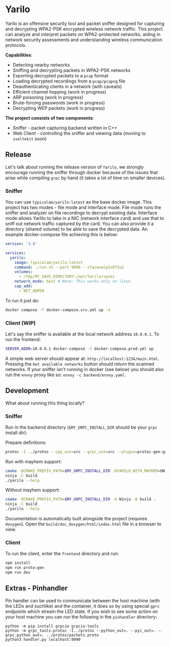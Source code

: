 # Yarilo

Yarilo is an offensive security tool and packet sniffer designed for capturing and decrypting WPA2-PSK encrypted wireless network traffic. This project can analyze and interpret packets on WPA2-protected networks, aiding in network security assessments and understanding wireless communication protocols.

**Capabilities**:
- Detecting nearby networks
- Sniffing and decrypting packets in WPA2-PSK networks
- Exporting decrypted packets to a `pcap` format
- Loading decrypted recordings from a `pcap/pcapng` file
- Deauthenticating clients in a network (with caveats)
- Efficient channel hopping (work in progress)
- ARP poisoning (work in progress)
- Brute-forcing passwords (work in progress)
- Decrypting WEP packets (work in progress)

**The project consists of two components**:
- Sniffer - packet capturing backend written in C++
- Web Client - controlling the sniffer and viewing data (moving to `sveltekit` soon) 

## Release

Let's talk about running the release version of `Yarilo`, we strongly encourage running the sniffer through docker because of the issues that arise while compiling `grpc` by hand (it takes a lot of time on smaller devices).

### Sniffer

You can use `typicalam/yarilo:latest` as the base docker image. This project has two modes - file mode and interface mode. File mode runs the sniffer and analyzer on file recordings to decrypt existing data. Interface mode allows Yarlilo to take in a NIC (network interface card) and use that to sniff out network traffic captured by the card. You can also provide it a directory (shared volume) to be able to save the decrypted data. An example docker-compose file achieving this is below:

```yaml
version: '3.8'

services:
  yarilo:
    image: typicalam/yarilo:latest
    command: ./run.sh --port 9090 --iface=wlp5s0f3u2
    volumes:
      - /tmp/MY_SAVE_DIRECTORY:/opt/Yarilo/saves
    network_mode: host # Note: This works only on linux
    cap_add:
      - NET_ADMIN
```

To run it just do:

```sh
docker compose -f docker-compose.srv.yml up -d
```

### Client (WIP)

Let's say the sniffer is available at the local network address `10.0.0.1`. To run the frontend:

```sh
SERVER_ADDR=10.0.0.1 docker-compose -f docker-compose.prod.yml up
```

A simple web server should appear at: `http://localhost:1234/main.html`. Pressing the `Get available networks` button should return the scanned networks. If your sniffer isn't running in docker (see below) you should also run the `envoy` proxy like so: `envoy -c backend/envoy.yaml`.

## Development

What about running this thing locally?

### Sniffer

Run in the backend directory (`$MY_GRPC_INSTALL_DIR` should be your `grpc` install dir):

Prepare definitions:

```sh
protoc -I ../protos --cpp_out=src --grpc_out=src --plugin=protoc-gen-grpc=`which grpc_cpp_plugin` ../protos/packets.proto
```

Run with mayhem support:

```sh
cmake -DCMAKE_PREFIX_PATH=$MY_GRPC_INSTALL_DIR -DYARILO_WITH_MAYHEM=ON -G Ninja -B build .
ninja -C build
./yarilo --help
```

Without mayhem support:

```sh
cmake -DCMAKE_PREFIX_PATH=$MY_GRPC_INSTALL_DIR -G Ninja -B build .
ninja -C build
./yarilo --help
```

Documentation is automatically built alongside the project (requires `doxygen`). Open the `build/doc_doxygen/html/index.html` file in a browser to view.

### Client

To run the client, enter the `frontend` directory and run:

```sh
npm install
npm run proto:gen
npm run dev
```

## Extras - Pinhandler

Pin handler can be used to communicate between the host machine (with the LEDs and suchlike) and the container, it does so by using special `gprc` endpoints which stream the LED state. If you wish to see some action on your host machine you can run the following in the `pinhandler` directory:

```
python -m pip install grpcio grpcio-tools
python -m grpc_tools.protoc -I../protos --python_out=. --pyi_out=. --grpc_python_out=. ../protos/packets.proto
python3 handler.py localhost:9090
```
